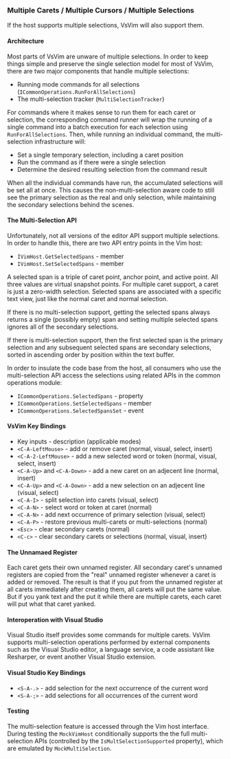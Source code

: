 ### Multiple Carets / Multiple Cursors / Multiple Selections

If the host supports multiple selections, VsVim will also support them.

#### Architecture

Most parts of VsVim are unware of multiple selections. In order to keep things
simple and preserve the single selection model for most of VsVim, there are two
major components that handle multiple selections:

- Running mode commands for all selections (`ICommonOperations.RunForAllSelections`)
- The multi-selection tracker (`MultiSelectionTracker`)

For commands where it makes sense to run them for each caret or selection, the
corresponding command runner will wrap the running of a single command into a
batch execution for each selection using `RunForAllSelections`. Then, while
running an individual command, the multi-selection infrastructure will:

- Set a single temporary selection, including a caret position
- Run the command as if there were a single selection
- Determine the desired resulting selection from the command result

When all the individual commands have run, the accumulated selections will be
set all at once. This causes the non-multi-selection aware code to still see
the primary selection as the real and only selection, while maintaining the
secondary selections behind the scenes.

#### The Multi-Selection API

Unfortunately, not all versions of the editor API support multiple selections.
In order to handle this, there are two API entry points in the Vim host:

- `IVimHost.GetSelectedSpans` - member
- `IVimHost.SetSelectedSpans` - member

A selected span is a triple of caret point, anchor point, and active point.
All three values are virtual snapshot points.  For multiple caret support,
a caret is just a zero-width selection. Selected spans are associated with
a specific text view, just like the normal caret and normal selection.

If there is no multi-selection support, getting the selected spans always
returns a single (possibly empty) span and setting multiple selected spans
ignores all of the secondary selections.

If there is multi-selection support, then the first selected span is the
primary selection and any subsequent selected spans are secondary selections,
sorted in ascending order by position within the text buffer.

In order to insulate the code base from the host, all consumers who use the
multi-selection API access the selections using related APIs in the common
operations module:

- `ICommonOperations.SelectedSpans` - property
- `ICommonOperations.SetSelectedSpans` - member
- `ICommonOperations.SelectedSpansSet` - event

#### VsVim Key Bindings

- Key inputs - description (applicable modes)
- `<C-A-LeftMouse>` - add or remove caret (normal, visual, select, insert)
- `<C-A-2-LeftMouse>` - add a new selected word or token (normal, visual, select, insert)
- `<C-A-Up>` and `<C-A-Down>` - add a new caret on an adjecent line (normal, insert)
- `<C-A-Up>` and `<C-A-Down>` - add a new selection on an adjecent line (visual, select)
- `<C-A-I>` - split selection into carets (visual, select)
- `<C-A-N>` - select word or token at caret (normal)
- `<C-A-N>` - add next occurrence of primary selection (visual, select)
- `<C-A-P>` - restore previous multi-carets or multi-selections (normal)
- `<Esc>` - clear secondary carets (normal)
- `<C-c>` - clear secondary carets or selections (normal, visual, insert)

#### The Unnamaed Register

Each caret gets their own unnamed register. All secondary caret's unnamed
registers are copied from the "real" unnamed register whenever a caret is
added or removed. The result is that if you put from the unnamed register at
all carets immediately after creating them, all carets will put the same
value. But if you yank text and the put it while there are multiple carets,
each caret will put what that caret yanked.

#### Interoperation with Visual Studio

Visual Studio itself provides some commands for multiple carets. VsVim
supports multi-selection operations performed by external components such
as the Visual Studio editor, a language service, a code assistant like
Resharper, or event another Visual Studio extension.

#### Visual Studio Key Bindings

- `<S-A-.>` - add selection for the next occurrence of the current word
- `<S-A-;>` - add selections for all occurrences of the current word

#### Testing

The multi-selection feature is accessed through the Vim host interface. During
testing the `MockVimHost` conditionally supports the the full multi-selection
APIs (controlled by the `IsMultSelectionSupported` property), which are
emulated by `MockMultiSelection`.
